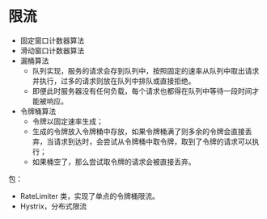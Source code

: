 # 限流

- 固定窗口计数器算法
- 滑动窗口计数器算法
- 漏桶算法
  - 队列实现，服务的请求会存到队列中，按照固定的速率从队列中取出请求并执行，过多的请求则放在队列中排队或直接拒绝。
  - 即便此时服务器没有任何负载，每个请求也都得在队列中等待一段时间才能被响应。
- 令牌桶算法
  - 令牌以固定速率生成；
  - 生成的令牌放入令牌桶中存放，如果令牌桶满了则多余的令牌会直接丢弃，当请求到达时，会尝试从令牌桶中取令牌，取到了令牌的请求可以执行；
  - 如果桶空了，那么尝试取令牌的请求会被直接丢弃。



包：

- RateLimiter 类，实现了单点的令牌桶限流。
- Hystrix，分布式限流